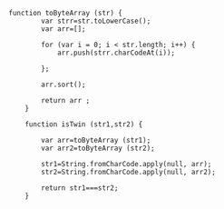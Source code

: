     function toByteArray (str) {
            var strr=str.toLowerCase();
            var arr=[];
            
            for (var i = 0; i < str.length; i++) {
                arr.push(strr.charCodeAt(i));
                
            };
            
            arr.sort();
            
            return arr ;
        }
        
        function isTwin (str1,str2) {
        
            var arr=toByteArray (str1);
            var arr2=toByteArray (str2);
            
            str1=String.fromCharCode.apply(null, arr);
            str2=String.fromCharCode.apply(null, arr2);
            
            return str1===str2;
        }

